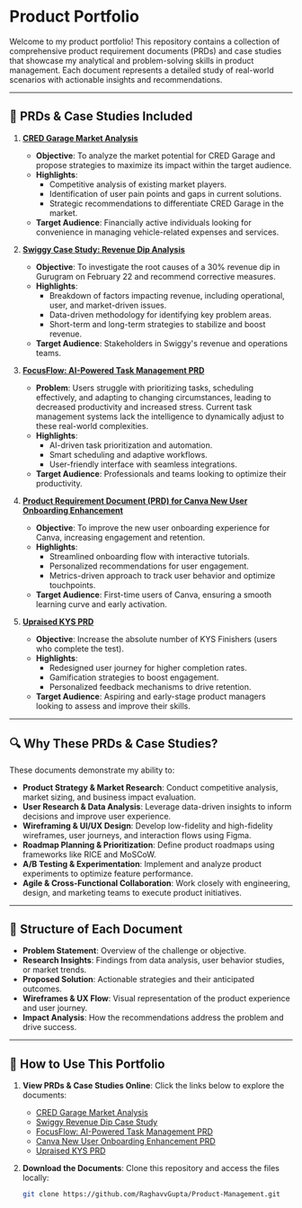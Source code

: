 # Product Portfolio

Welcome to my product portfolio! This repository contains a collection of comprehensive product requirement documents (PRDs) and case studies that showcase my analytical and problem-solving skills in product management. Each document represents a detailed study of real-world scenarios with actionable insights and recommendations.

---

## 🚀 PRDs & Case Studies Included

1. **[CRED Garage Market Analysis](./CRED.pdf)**
   - **Objective**: To analyze the market potential for CRED Garage and propose strategies to maximize its impact within the target audience.
   - **Highlights**:
     - Competitive analysis of existing market players.
     - Identification of user pain points and gaps in current solutions.
     - Strategic recommendations to differentiate CRED Garage in the market.
   - **Target Audience**: Financially active individuals looking for convenience in managing vehicle-related expenses and services.

2. **[Swiggy Case Study: Revenue Dip Analysis](./Swiggy_(1).pdf)**
   - **Objective**: To investigate the root causes of a 30% revenue dip in Gurugram on February 22 and recommend corrective measures.
   - **Highlights**:
     - Breakdown of factors impacting revenue, including operational, user, and market-driven issues.
     - Data-driven methodology for identifying key problem areas.
     - Short-term and long-term strategies to stabilize and boost revenue.
   - **Target Audience**: Stakeholders in Swiggy's revenue and operations teams.

3. **[FocusFlow: AI-Powered Task Management PRD](./FocusFlow_PRD.pdf)**
   - **Problem**: Users struggle with prioritizing tasks, scheduling effectively, and adapting to changing circumstances, leading to decreased productivity and increased stress. Current task management systems lack the intelligence to dynamically adjust to these real-world complexities.
   - **Highlights**:
     - AI-driven task prioritization and automation.
     - Smart scheduling and adaptive workflows.
     - User-friendly interface with seamless integrations.
   - **Target Audience**: Professionals and teams looking to optimize their productivity.

4. **[Product Requirement Document (PRD) for Canva New User Onboarding Enhancement](./Omnify_PRD.pdf)**
   - **Objective**: To improve the new user onboarding experience for Canva, increasing engagement and retention.
   - **Highlights**:
     - Streamlined onboarding flow with interactive tutorials.
     - Personalized recommendations for user engagement.
     - Metrics-driven approach to track user behavior and optimize touchpoints.
   - **Target Audience**: First-time users of Canva, ensuring a smooth learning curve and early activation.

5. **[Upraised KYS PRD](./UPRAISED_KYS_PRD.pdf)**
   - **Objective**: Increase the absolute number of KYS Finishers (users who complete the test).
   - **Highlights**:
     - Redesigned user journey for higher completion rates.
     - Gamification strategies to boost engagement.
     - Personalized feedback mechanisms to drive retention.
   - **Target Audience**: Aspiring and early-stage product managers looking to assess and improve their skills.

---

## 🔍 Why These PRDs & Case Studies?

These documents demonstrate my ability to:
- **Product Strategy & Market Research**: Conduct competitive analysis, market sizing, and business impact evaluation.
- **User Research & Data Analysis**: Leverage data-driven insights to inform decisions and improve user experience.
- **Wireframing & UI/UX Design**: Develop low-fidelity and high-fidelity wireframes, user journeys, and interaction flows using Figma.
- **Roadmap Planning & Prioritization**: Define product roadmaps using frameworks like RICE and MoSCoW.
- **A/B Testing & Experimentation**: Implement and analyze product experiments to optimize feature performance.
- **Agile & Cross-Functional Collaboration**: Work closely with engineering, design, and marketing teams to execute product initiatives.

---

## 📂 Structure of Each Document

- **Problem Statement**: Overview of the challenge or objective.
- **Research Insights**: Findings from data analysis, user behavior studies, or market trends.
- **Proposed Solution**: Actionable strategies and their anticipated outcomes.
- **Wireframes & UX Flow**: Visual representation of the product experience and user journey.
- **Impact Analysis**: How the recommendations address the problem and drive success.

---

## 🎯 How to Use This Portfolio

1. **View PRDs & Case Studies Online**: Click the links below to explore the documents:
   - [CRED Garage Market Analysis](./CRED.pdf)
   - [Swiggy Revenue Dip Case Study](./Swiggy_(1).pdf)
   - [FocusFlow: AI-Powered Task Management PRD](./FocusFlow_PRD.pdf)
   - [Canva New User Onboarding Enhancement PRD](./Omnify_PRD.pdf)
   - [Upraised KYS PRD](./UPRAISED_KYS_PRD.pdf)
   
2. **Download the Documents**:
   Clone this repository and access the files locally:
   ```bash
   git clone https://github.com/RaghavvGupta/Product-Management.git
